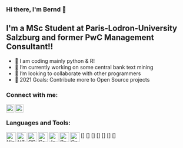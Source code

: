 ### Hi there, I'm Bernd 👋

## I'm a MSc Student at Paris-Lodron-University Salzburg and former PwC Management Consultant!!

- 🔭 I am coding mainly python & R!
- 🌱 I’m currently working on some central bank text mining   
- 👯 I’m looking to collaborate with other programmers 
- 🥅 2021 Goals: Contribute more to Open Source projects

### Connect with me:

[<img align="left" alt="codeSTACKr.com" width="22px" src="https://cdn.jsdelivr.net/npm/simple-icons@3.13.0/icons/xing.svg" />][xing]
[<img align="left" alt="codeSTACKr | LinkedIn" width="22px" src="https://cdn.jsdelivr.net/npm/simple-icons@v3/icons/linkedin.svg" />][linkedin]

<br />

### Languages and Tools:

[<img align="left" alt="Visual Studio Code" width="26px" src="https://upload.wikimedia.org/wikipedia/commons/c/c3/Python-logo-notext.svg" />]
[<img align="left" alt="HTML5" width="26px" src="https://upload.wikimedia.org/wikipedia/commons/1/1b/R_logo.svg" />]
[<img align="left" alt="CSS3" width="26px" src="https://upload.wikimedia.org/wikipedia/de/8/8c/Microsoft_SQL_Server_Logo.svg" />]
[<img align="left" alt="Sass" width="26px" src="https://upload.wikimedia.org/wikipedia/commons/9/92/LaTeX_logo.svg" />]
[<img align="left" alt="JavaScript" width="26px" src="https://en.wikipedia.org/wiki/Markdown#/media/File:Markdown-mark.svg" />]
[<img align="left" alt="React" width="26px" src="https://upload.wikimedia.org/wikipedia/commons/c/c9/Power_bi_logo_black.svg" />]
[<img align="left" alt="Gatsby" width="26px" src="https://upload.wikimedia.org/wikipedia/commons/3/34/Microsoft_Office_Excel_%282019%E2%80%93present%29.svg" />]




</details>

[xing]: https://www.xing.com/profile/Bernd_Prostmaier/cv
[linkedin]: https://www.linkedin.com/in/bernd-prostmaier-518208172/

